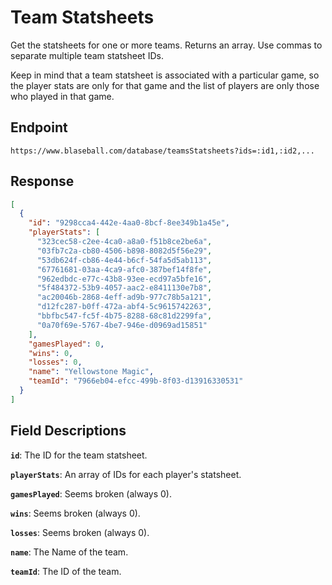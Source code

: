 # Team Statsheets

Get the statsheets for one or more teams. Returns an array. Use commas to separate multiple team statsheet IDs.

Keep in mind that a team statsheet is associated with a particular game, so the player stats are only for that game and the list of players are only those who played in that game.

## Endpoint

`https://www.blaseball.com/database/teamsStatsheets?ids=:id1,:id2,...`

## Response

```json
[
  {
    "id": "9298cca4-442e-4aa0-8bcf-8ee349b1a45e",
    "playerStats": [
      "323cec58-c2ee-4ca0-a8a0-f51b8ce2be6a",
      "03fb7c2a-cb80-4506-b898-8082d5f56e29",
      "53db624f-cb86-4e44-b6cf-54fa5d5ab113",
      "67761681-03aa-4ca9-afc0-387bef14f8fe",
      "962edbdc-e77c-43b8-93ee-ecd97a5bfe16",
      "5f484372-53b9-4057-aac2-e8411130e7b8",
      "ac20046b-2868-4eff-ad9b-977c78b5a121",
      "d12fc287-b0ff-472a-abf4-5c9615742263",
      "bbfbc547-fc5f-4b75-8288-68c81d2299fa",
      "0a70f69e-5767-4be7-946e-d0969ad15851"
    ],
    "gamesPlayed": 0,
    "wins": 0,
    "losses": 0,
    "name": "Yellowstone Magic",
    "teamId": "7966eb04-efcc-499b-8f03-d13916330531"
  }
]
```

## Field Descriptions

**`id`**: The ID for the team statsheet.

**`playerStats`**: An array of IDs for each player's statsheet.

**`gamesPlayed`**: Seems broken (always 0).

**`wins`**: Seems broken (always 0).

**`losses`**: Seems broken (always 0).

**`name`**: The Name of the team.

**`teamId`**: The ID of the team.
